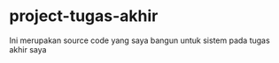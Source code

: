 # project-tugas-akhir
Ini merupakan source code yang saya bangun untuk sistem pada tugas akhir saya
